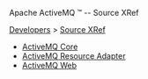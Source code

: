 Apache ActiveMQ ™ -- Source XRef 

[Developers](../developers.md) > [Source XRef](../Developers/source-xref.md)


*   [ActiveMQ Core](http://activemq.apache.org/maven/activemq-core/xref/)
*   [ActiveMQ Resource Adapter](http://activemq.apache.org/maven/activemq-ra/xref/)
*   [ActiveMQ Web](http://activemq.apache.org/maven/activemq-web/xref/)

